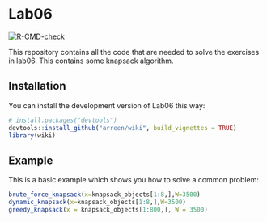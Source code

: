 
# Lab06

<!-- badges: start -->
[![R-CMD-check](https://github.com/MaunsOlsson/Lab06/actions/workflows/R-CMD-check.yaml/badge.svg)](https://github.com/MaunsOlsson/Lab06/actions/workflows/R-CMD-check.yaml)
<!-- badges: end -->

This repository contains all the code that are needed to solve the exercises in lab06.
This contains some knapsack algorithm.

## Installation

You can install the development version of Lab06 this way:

``` r
# install.packages("devtools")
devtools::install_github("arreen/wiki", build_vignettes = TRUE)
library(wiki)
```

## Example

This is a basic example which shows you how to solve a common problem:

``` r
brute_force_knapsack(x=knapsack_objects[1:8,],W=3500)
dynamic_knapsack(x=knapsack_objects[1:8,],W=3500)
greedy_knapsack(x = knapsack_objects[1:800,], W = 3500)
```

